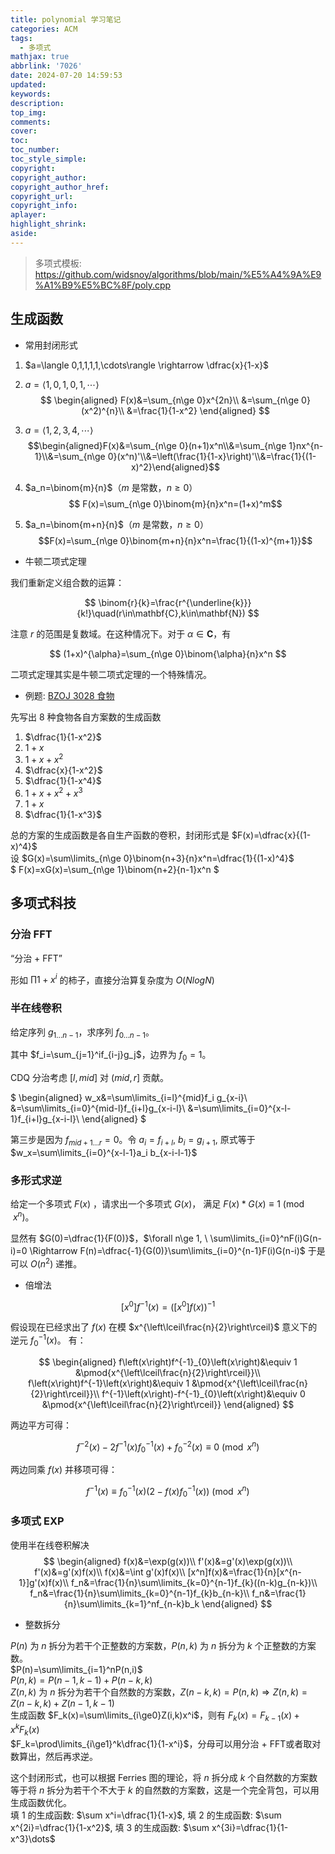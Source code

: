 ```yaml
---
title: polynomial 学习笔记
categories: ACM
tags:
  - 多项式
mathjax: true
abbrlink: '7026'
date: 2024-07-20 14:59:53
updated:
keywords:
description:
top_img:
comments:
cover:
toc:
toc_number:
toc_style_simple:
copyright:
copyright_author:
copyright_author_href:
copyright_url:
copyright_info:
aplayer:
highlight_shrink:
aside:
---
```

> 多项式模板: https://github.com/widsnoy/algorithms/blob/main/%E5%A4%9A%E9%A1%B9%E5%BC%8F/poly.cpp

## 生成函数
- 常用封闭形式
1.  $a=\langle 0,1,1,1,1,\cdots\rangle \rightarrow \dfrac{x}{1-x}$  

2.  $a=\langle 1,0,1,0,1,\cdots \rangle$   
    $$
    \begin{aligned}
    F(x)&=\sum_{n\ge 0}x^{2n}\\
    &=\sum_{n\ge 0}(x^2)^{n}\\
    &=\frac{1}{1-x^2}
    \end{aligned}
    $$

3.  $a=\langle 1,2,3,4,\cdots \rangle$ 
$$\begin{aligned}F(x)&=\sum_{n\ge 0}(n+1)x^n\\&=\sum_{n\ge 1}nx^{n-1}\\&=\sum_{n\ge 0}(x^n)'\\&=\left(\frac{1}{1-x}\right)'\\&=\frac{1}{(1-x)^2}\end{aligned}$$
4.  $a_n=\binom{m}{n}$（$m$ 是常数，$n\ge 0$）
$$ F(x)=\sum_{n\ge 0}\binom{m}{n}x^n=(1+x)^m$$  

5.  $a_n=\binom{m+n}{n}$（$m$ 是常数，$n\ge 0$）
$$F(x)=\sum_{n\ge 0}\binom{m+n}{n}x^n=\frac{1}{(1-x)^{m+1}}$$

- 牛顿二项式定理

我们重新定义组合数的运算：

$$
\binom{r}{k}=\frac{r^{\underline{k}}}{k!}\quad(r\in\mathbf{C},k\in\mathbf{N})
$$

注意 $r$ 的范围是复数域。在这种情况下。对于 $\alpha\in\mathbf{C}$，有

$$
(1+x)^{\alpha}=\sum_{n\ge 0}\binom{\alpha}{n}x^n
$$

二项式定理其实是牛顿二项式定理的一个特殊情况。

- 例题: [BZOJ 3028 食物](https://new.bzoj.org:88/p/P3028)

先写出 $8$ 种食物各自方案数的生成函数
1. $\dfrac{1}{1-x^2}$  
2. $1+x$
3. $1+x+x^2$
4. $\dfrac{x}{1-x^2}$
5. $\dfrac{1}{1-x^4}$
6. $1+x+x^2+x^3$
7. $1+x$
8. $\dfrac{1}{1-x^3}$

总的方案的生成函数是各自生产函数的卷积，封闭形式是 $F(x)=\dfrac{x}{(1-x)^4}$  
设 $G(x)=\sum\limits_{n\ge 0}\binom{n+3}{n}x^n=\dfrac{1}{(1-x)^4}$  
$
F(x)=xG(x)=\sum_{n\ge 1}\binom{n+2}{n-1}x^n
$

## 多项式科技
### 分治 FFT
“分治 + FFT”  

形如 $\prod 1+x^i$ 的柿子，直接分治算复杂度为 $O(NlogN)$

### 半在线卷积

给定序列 $g_{1\dots n - 1}$，求序列 $f_{0\dots n - 1}$。

其中 $f_i=\sum_{j=1}^if_{i-j}g_j$，边界为 $f_0=1$。

CDQ 分治考虑 $[l,mid]$ 对 $(mid,r]$ 贡献。  

$
\begin{aligned}
w_x&=\sum\limits_{i=l}^{mid}f_i g_{x-i}\\
&=\sum\limits_{i=0}^{mid-l}f_{i+l}g_{x-i-l}\\
&=\sum\limits_{i=0}^{x-l-1}f_{i+l}g_{x-i-l}\\
\end{aligned}
$

第三步是因为 $f_{mid+1\dots r}=0$。令 $a_i=f_{i+l}$, $b_i=g_{i+1}$, 原式等于 $w_x=\sum\limits_{i=0}^{x-l-1}a_i b_{x-i-l-1}$
### 多形式求逆  

给定一个多项式 $F(x)$ ，请求出一个多项式 $G(x)$， 满足 $F(x) * G(x) \equiv 1 \pmod{x^n}$。  

显然有 $G(0)=\dfrac{1}{F(0)}$，$\forall n\ge 1, \ \sum\limits_{i=0}^nF(i)G(n-i)=0 \Rightarrow F(n)=\dfrac{-1}{G(0)}\sum\limits_{i=0}^{n-1}F(i)G(n-i)$  于是可以 $O(n^2)$ 递推。  

- 倍增法

$$
\left[x^{0}\right]f^{-1}\left(x\right)=\left(\left[x^{0}\right]f\left(x\right)\right)^{-1}
$$

假设现在已经求出了 $f\left(x\right)$ 在模 $x^{\left\lceil\frac{n}{2}\right\rceil}$ 意义下的逆元 $f^{-1}_{0}\left(x\right)$。
有：

$$
\begin{aligned}
	f\left(x\right)f^{-1}_{0}\left(x\right)&\equiv 1 &\pmod{x^{\left\lceil\frac{n}{2}\right\rceil}}\\
	f\left(x\right)f^{-1}\left(x\right)&\equiv 1 &\pmod{x^{\left\lceil\frac{n}{2}\right\rceil}}\\
	f^{-1}\left(x\right)-f^{-1}_{0}\left(x\right)&\equiv 0 &\pmod{x^{\left\lceil\frac{n}{2}\right\rceil}}
\end{aligned}
$$

两边平方可得：

$$
f^{-2}\left(x\right)-2f^{-1}\left(x\right)f^{-1}_{0}\left(x\right)+f^{-2}_{0}\left(x\right)\equiv 0 \pmod{x^{n}}
$$

两边同乘 $f\left(x\right)$ 并移项可得：

$$
f^{-1}\left(x\right)\equiv f^{-1}_{0}\left(x\right)\left(2-f\left(x\right)f^{-1}_{0}\left(x\right)\right) \pmod{x^{n}}
$$

### 多项式 EXP
使用半在线卷积解决
$$
\begin{aligned}
f(x)&=\exp(g(x))\\
f'(x)&=g'(x)\exp(g(x))\\
f'(x)&=g'(x)f(x)\\
f(x)&=\int g'(x)f(x)\\
[x^n]f(x)&=\frac{1}{n}[x^{n-1}]g'(x)f(x)\\
f_n&=\frac{1}{n}\sum\limits_{k=0}^{n-1}f_{k}((n-k)g_{n-k})\\
f_n&=\frac{1}{n}\sum\limits_{k=0}^{n-1}f_{k}b_{n-k}\\
f_n&=\frac{1}{n}\sum\limits_{k=1}^nf_{n-k}b_k
\end{aligned}
$$

- 整数拆分  

$P(n)$ 为 $n$ 拆分为若干个正整数的方案数，$P(n,k)$ 为 $n$ 拆分为 $k$ 个正整数的方案数。  
$P(n)=\sum\limits_{i=1}^nP(n,i)$  
$P(n,k)=P(n-1,k-1)+P(n-k,k)$  
$Z(n,k)$ 为 $n$ 拆分为若干个自然数的方案数，$Z(n-k,k)=P(n,k)\Rightarrow Z(n,k)=Z(n-k,k)+Z(n-1,k-1)$  
生成函数 $F_k(x)=\sum\limits_{i\ge0}Z(i,k)x^i$，则有 $F_k(x)=F_{k-1}(x)+x^kF_k(x)$  
$F_k=\prod\limits_{i\ge1}^k\dfrac{1}{1-x^i}$，分母可以用分治 + FFT或者取对数算出，然后再求逆。  

这个封闭形式，也可以根据 Ferries 图的理论，将 $n$ 拆分成 $k$ 个自然数的方案数等于将 $n$ 拆分为若干个不大于 $k$ 的自然数的方案数，这是一个完全背包，可以用生成函数优化。  
填 $1$ 的生成函数: $\sum x^i=\dfrac{1}{1-x}$, 填 $2$ 的生成函数: $\sum x^{2i}=\dfrac{1}{1-x^2}$, 填 $3$ 的生成函数: $\sum x^{3i}=\dfrac{1}{1-x^3}\dots$  
